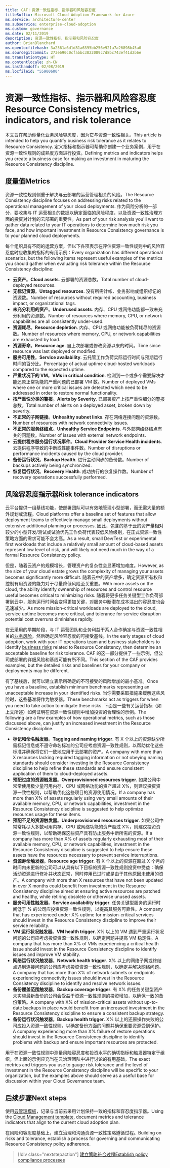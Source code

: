 ```yaml
---
title: CAF：资源一致性指标、指示器和风险容忍度
titleSuffix: Microsoft Cloud Adoption Framework for Azure
ms.service: architecture-center
ms.subservice: enterprise-cloud-adoption
ms.custom: governance
ms.date: 02/11/2019
description: 资源一致性指标、指示器和风险容忍度
author: BrianBlanchard
ms.openlocfilehash: 3a2561a6d1d81a6395bb256e921a7a26898b45a0
ms.sourcegitcommit: 273e690c0cfabbc3822089c7d8bc743ef41d2b6e
ms.translationtype: HT
ms.contentlocale: zh-CN
ms.lasthandoff: 02/08/2019
ms.locfileid: "55900600"
---
```

# <a name="resource-consistency-metrics-indicators-and-risk-tolerance"></a><span data-ttu-id="ddf3e-103">资源一致性指标、指示器和风险容忍度</span><span class="sxs-lookup"><span data-stu-id="ddf3e-103">Resource Consistency metrics, indicators, and risk tolerance</span></span>

<span data-ttu-id="ddf3e-104">本文旨在帮助你量化业务风险容忍度，因为它与资源一致性相关。</span><span class="sxs-lookup"><span data-stu-id="ddf3e-104">This article is intended to help you quantify business risk tolerance as it relates to Resource Consistency.</span></span> <span data-ttu-id="ddf3e-105">定义指标和指示器可帮助你创建一个业务案例，用于在资源一致性规则的成熟度方面进行投资。</span><span class="sxs-lookup"><span data-stu-id="ddf3e-105">Defining metrics and indicators helps you create a business case for making an investment in maturing the Resource Consistency discipline.</span></span>

## <a name="metrics"></a><span data-ttu-id="ddf3e-106">度量值</span><span class="sxs-lookup"><span data-stu-id="ddf3e-106">Metrics</span></span>

<span data-ttu-id="ddf3e-107">资源一致性规则侧重于解决与云部署的运营管理相关的风险。</span><span class="sxs-lookup"><span data-stu-id="ddf3e-107">The Resource Consistency discipline focuses on addressing risks related to the operational management of your cloud deployments.</span></span> <span data-ttu-id="ddf3e-108">作为风险分析的一部分，要收集与 IT 运营相关的数据以确定面临的风险程度，以及资源一致性治理方面的投资对计划的云部署的重要性。</span><span class="sxs-lookup"><span data-stu-id="ddf3e-108">As part of your risk analysis you'll want to gather data related to your IT operations to determine how much risk you face, and how important investment in Resource Consistency governance is to your planned cloud deployments.</span></span>

<span data-ttu-id="ddf3e-109">每个组织具有不同的运营方案，但以下各项表示在评估资源一致性规则中的风险容忍度时应收集的指标的有用示例：</span><span class="sxs-lookup"><span data-stu-id="ddf3e-109">Every organization has different operational scenarios, but the following items represent useful examples of the metrics you should gather when evaluating risk tolerance within the Resource Consistency discipline:</span></span>

- <span data-ttu-id="ddf3e-110">**云资产**。</span><span class="sxs-lookup"><span data-stu-id="ddf3e-110">**Cloud assets**.</span></span> <span data-ttu-id="ddf3e-111">云部署的资源总数。</span><span class="sxs-lookup"><span data-stu-id="ddf3e-111">Total number of cloud-deployed resources.</span></span>
- <span data-ttu-id="ddf3e-112">**无标记资源**。</span><span class="sxs-lookup"><span data-stu-id="ddf3e-112">**Untagged resources**.</span></span> <span data-ttu-id="ddf3e-113">没有所需计帐、业务影响或组织标记的资源数。</span><span class="sxs-lookup"><span data-stu-id="ddf3e-113">Number of resources without required accounting, business impact, or organizational tags.</span></span>
- <span data-ttu-id="ddf3e-114">**未充分利用的资产**。</span><span class="sxs-lookup"><span data-stu-id="ddf3e-114">**Underused assets**.</span></span> <span data-ttu-id="ddf3e-115">内存、CPU 或网络功能都一致未充分利用的资源数。</span><span class="sxs-lookup"><span data-stu-id="ddf3e-115">Number of resources where memory, CPU, or network capabilities are all consistently under-used.</span></span>
- <span data-ttu-id="ddf3e-116">**资源耗尽**。</span><span class="sxs-lookup"><span data-stu-id="ddf3e-116">**Resource depletion**.</span></span> <span data-ttu-id="ddf3e-117">内存、CPU 或网络功能被负荷耗尽的资源数。</span><span class="sxs-lookup"><span data-stu-id="ddf3e-117">Number of resources where memory, CPU, or network capabilities are exhausted by load.</span></span>
- <span data-ttu-id="ddf3e-118">**资源寿命**。</span><span class="sxs-lookup"><span data-stu-id="ddf3e-118">**Resource age**.</span></span> <span data-ttu-id="ddf3e-119">自上次部署或修改资源以来的时间。</span><span class="sxs-lookup"><span data-stu-id="ddf3e-119">Time since resource was last deployed or modified.</span></span>
- <span data-ttu-id="ddf3e-120">**服务可用性**。</span><span class="sxs-lookup"><span data-stu-id="ddf3e-120">**Service availability**.</span></span> <span data-ttu-id="ddf3e-121">云托管工作负荷实际运行时间与预期运行时间的百分比。</span><span class="sxs-lookup"><span data-stu-id="ddf3e-121">Percentage of actual uptime cloud-hosted workloads compared to the expected uptime.</span></span>
- <span data-ttu-id="ddf3e-122">**严重状况下的 VM**。</span><span class="sxs-lookup"><span data-stu-id="ddf3e-122">**VMs in critical condition**.</span></span> <span data-ttu-id="ddf3e-123">检测到一个或多个需要解决才能还原正常功能的严重问题的已部署 VM 数。</span><span class="sxs-lookup"><span data-stu-id="ddf3e-123">Number of deployed VMs where one or more critical issues are detected which need to be addressed in order to restore normal functionality.</span></span>
- <span data-ttu-id="ddf3e-124">**按严重性分类的警报**。</span><span class="sxs-lookup"><span data-stu-id="ddf3e-124">**Alerts by Severity**.</span></span> <span data-ttu-id="ddf3e-125">已部署资产上按严重性细分的警报总数。</span><span class="sxs-lookup"><span data-stu-id="ddf3e-125">Total number of alerts on a deployed asset, broken down by severity.</span></span>
- <span data-ttu-id="ddf3e-126">**不正常的子网链接**。</span><span class="sxs-lookup"><span data-stu-id="ddf3e-126">**Unhealthy subnet links**.</span></span> <span data-ttu-id="ddf3e-127">存在网络连接问题的资源数。</span><span class="sxs-lookup"><span data-stu-id="ddf3e-127">Number of resources with network connectivity issues.</span></span>
- <span data-ttu-id="ddf3e-128">**不正常的服务终结点**。</span><span class="sxs-lookup"><span data-stu-id="ddf3e-128">**Unhealthy Service Endpoints**.</span></span> <span data-ttu-id="ddf3e-129">与外部网络终结点有关的问题数。</span><span class="sxs-lookup"><span data-stu-id="ddf3e-129">Number of issues with external network endpoints.</span></span>
- <span data-ttu-id="ddf3e-130">**云提供程序服务运行状况事件**。</span><span class="sxs-lookup"><span data-stu-id="ddf3e-130">**Cloud Provider Service Health incidents**.</span></span> <span data-ttu-id="ddf3e-131">云提供程序导致的中断或性能事件数。</span><span class="sxs-lookup"><span data-stu-id="ddf3e-131">Number of disruptions or performance incidents caused by the cloud provider.</span></span>
- <span data-ttu-id="ddf3e-132">**备份运行状况**。</span><span class="sxs-lookup"><span data-stu-id="ddf3e-132">**Backup Health**.</span></span> <span data-ttu-id="ddf3e-133">进行主动同步的备份数。</span><span class="sxs-lookup"><span data-stu-id="ddf3e-133">Number of backups actively being synchronized.</span></span>
- <span data-ttu-id="ddf3e-134">**恢复运行状况**。</span><span class="sxs-lookup"><span data-stu-id="ddf3e-134">**Recovery Health**.</span></span> <span data-ttu-id="ddf3e-135">成功执行的恢复操作数。</span><span class="sxs-lookup"><span data-stu-id="ddf3e-135">Number of recovery operations successfully performed.</span></span>

## <a name="risk-tolerance-indicators"></a><span data-ttu-id="ddf3e-136">风险容忍度指示器</span><span class="sxs-lookup"><span data-stu-id="ddf3e-136">Risk tolerance indicators</span></span>

<span data-ttu-id="ddf3e-137">云平台提供一组基线功能，使部署团队可以有效地管理小型部署，而无需大量的额外规划或流程。</span><span class="sxs-lookup"><span data-stu-id="ddf3e-137">Cloud platforms offer a baseline set of features that allow deployment teams to effectively manage small deployments without extensive additional planning or processes.</span></span> <span data-ttu-id="ddf3e-138">因此，包含的基于云的资产量相对较少的小型开发/测试或试验优先工作负荷代表较低风险级别，在正式资源一致性策略方面的需求可能不会太高。</span><span class="sxs-lookup"><span data-stu-id="ddf3e-138">As a result, small Dev/Test or experimental first workloads that include a relatively small amount of cloud-based assets represent low level of risk, and will likely not need much in the way of a formal Resource Consistency policy.</span></span>

<span data-ttu-id="ddf3e-139">但是，随着云资产的规模增长，管理资产的复杂性会显著增加难度。</span><span class="sxs-lookup"><span data-stu-id="ddf3e-139">However, as the size of your cloud estate grows the complexity of managing your assets becomes significantly more difficult.</span></span> <span data-ttu-id="ddf3e-140">随着云中的资产增多，确定资源所有权和控制有用资源的能力对于尽量降低风险至关重要。</span><span class="sxs-lookup"><span data-stu-id="ddf3e-140">With more assets on the cloud, the ability identify ownership of resources and control resource useful becomes critical to minimizing risks.</span></span> <span data-ttu-id="ddf3e-141">随着将更多任务关键型工作负荷部署到云中，服务运行时间会变得更加关键，对服务中断潜在成本溢出的容忍度也会迅速减少。</span><span class="sxs-lookup"><span data-stu-id="ddf3e-141">As more mission-critical workloads are deployed to the cloud, service uptime becomes more critical, and tolerance for service disruption potential cost overruns diminishes rapidly.</span></span>

<span data-ttu-id="ddf3e-142">在云采用的早期阶段，与 IT 运营团队和业务利益干系人合作确定与资源一致性相关的[业务风险](business-risks.md)，然后确定风险容忍度的可接受基线。</span><span class="sxs-lookup"><span data-stu-id="ddf3e-142">In the early stages of cloud adoption, work with your IT operations team and business stakeholders to identify [business risks](business-risks.md) related to Resource Consistency, then determine an acceptable baseline for risk tolerance.</span></span> <span data-ttu-id="ddf3e-143">CAF 的这一部分提供了一些示例，但公司或部署的详细风险和基线可能有所不同。</span><span class="sxs-lookup"><span data-stu-id="ddf3e-143">This section of the CAF provides examples, but the detailed risks and baselines for your company or deployments may be different.</span></span>

<span data-ttu-id="ddf3e-144">有了基线后，就可以建立表示所确定的不可接受的风险增加的最小基准。</span><span class="sxs-lookup"><span data-stu-id="ddf3e-144">Once you have a baseline, establish minimum benchmarks representing an unacceptable increase in your identified risks.</span></span> <span data-ttu-id="ddf3e-145">当你需要采取措施来缓解这些风险时，这些基准将作为触发器。</span><span class="sxs-lookup"><span data-stu-id="ddf3e-145">These benchmarks act as triggers for when you need to take action to mitigate these risks.</span></span> <span data-ttu-id="ddf3e-146">下面是一些有关运营指标（如上文所述）如何证明在资源一致性规则中增加投资的合理性的示例。</span><span class="sxs-lookup"><span data-stu-id="ddf3e-146">The following are a few examples of how operational metrics, such as those discussed above, can justify an increased investment in the Resource Consistency discipline.</span></span>

- <span data-ttu-id="ddf3e-147">**标记和命名触发器**。</span><span class="sxs-lookup"><span data-stu-id="ddf3e-147">**Tagging and naming trigger**.</span></span> <span data-ttu-id="ddf3e-148">有 X 个以上的资源缺少所需标记信息或不遵守命名标准的公司应考虑资源一致性规则，以帮助优化这些标准并确保将它们一致地应用于云部署的资产。</span><span class="sxs-lookup"><span data-stu-id="ddf3e-148">A company with more than X resources lacking required tagging information or not obeying naming standards should consider investing in the Resource Consistency discipline to help refine these standards and ensure consistent application of them to cloud-deployed assets.</span></span>
- <span data-ttu-id="ddf3e-149">**预配过度的资源触发器**。</span><span class="sxs-lookup"><span data-stu-id="ddf3e-149">**Overprovisioned resources trigger**.</span></span> <span data-ttu-id="ddf3e-150">如果公司中常常使用极少量可用内存、CPU 或网络功能的资产超过 X%，则建议投资资源一致性规则，以帮助优化这些项目的资源使用情况。</span><span class="sxs-lookup"><span data-stu-id="ddf3e-150">If a company has more than X% of assets regularly using very small amounts of their available memory, CPU, or network capabilities, investment in the Resource Consistency discipline is suggested to help optimize resources usage for these items.</span></span>
- <span data-ttu-id="ddf3e-151">**预配不足的资源触发器**。</span><span class="sxs-lookup"><span data-stu-id="ddf3e-151">**Underprovisioned resources trigger**.</span></span> <span data-ttu-id="ddf3e-152">如果公司中常常耗尽大多数可用内存、CPU 或网络功能的资产超过 X%，则建议投资资源一致性规则，以帮助确保这些资产具有防止服务中断所需的资源。</span><span class="sxs-lookup"><span data-stu-id="ddf3e-152">If a company has more than X% of assets regularly exhausting most of their available memory, CPU, or network capabilities, investment in the Resource Consistency discipline is suggested to help ensure these assets have the resources necessary to prevent service interruptions.</span></span>
- <span data-ttu-id="ddf3e-153">**资源寿命触发器**。</span><span class="sxs-lookup"><span data-stu-id="ddf3e-153">**Resource age trigger**.</span></span> <span data-ttu-id="ddf3e-154">有 X 个以上的资源在超过 X 个月的时间内未更新的公司可以从具有以下目标的资源一致性规则投资中受益：确保活动资源进行修补并状态正常，同时停用已过时或是由于其他原因未使用的资产。</span><span class="sxs-lookup"><span data-stu-id="ddf3e-154">A company with more than X resources that have not been updated in over X months could benefit from investment in the Resource Consistency discipline aimed at ensuring active resources are patched and healthy, while retiring obsolete or otherwise unused assets.</span></span>  
- <span data-ttu-id="ddf3e-155">**服务可用性触发器**。</span><span class="sxs-lookup"><span data-stu-id="ddf3e-155">**Service availability trigger**.</span></span> <span data-ttu-id="ddf3e-156">任务关键型服务的运行时间低于 % 的公司应投资资源一致性规则，以提高其服务可靠性。</span><span class="sxs-lookup"><span data-stu-id="ddf3e-156">A company that has experienced under X% uptime for mission-critical services should invest in the Resource Consistency discipline to improve their service reliability.</span></span>
- <span data-ttu-id="ddf3e-157">**VM 运行状况触发器**。</span><span class="sxs-lookup"><span data-stu-id="ddf3e-157">**VM health trigger**.</span></span> <span data-ttu-id="ddf3e-158">X% 以上的 VM 遇到严重运行状况问题的公司应考虑投资资源一致性规则，以确定问题并提高 VM 稳定性。</span><span class="sxs-lookup"><span data-stu-id="ddf3e-158">A company that has more than X% of VMs experiencing a critical health issue should invest in the Resource Consistency discipline to identify issues and improve VM stability.</span></span>
- <span data-ttu-id="ddf3e-159">**网络运行状况触发器**。</span><span class="sxs-lookup"><span data-stu-id="ddf3e-159">**Network health trigger**.</span></span> <span data-ttu-id="ddf3e-160">X% 以上的网络子网或终结点遇到连接问题的公司应考虑投资资源一致性规则，以确定并解决网络问题。</span><span class="sxs-lookup"><span data-stu-id="ddf3e-160">A company that has more than X% of network subnets or endpoints experiencing connectivity issues should invest in the Resource Consistency discipline to identify and resolve network issues.</span></span>
- <span data-ttu-id="ddf3e-161">**备份覆盖范围触发器**。</span><span class="sxs-lookup"><span data-stu-id="ddf3e-161">**Backup coverage trigger**.</span></span> <span data-ttu-id="ddf3e-162">有 X% 的任务关键型资产未实施最新备份的公司会受益于资源一致性规则的投资增加，以确保一致的备份策略。</span><span class="sxs-lookup"><span data-stu-id="ddf3e-162">A company with X% of mission-critical assets without up-to-date backups in place would benefit from an increased investment in the Resource Consistency discipline to ensure a consistent backup strategy.</span></span>
- <span data-ttu-id="ddf3e-163">**备份运行状况触发器**。</span><span class="sxs-lookup"><span data-stu-id="ddf3e-163">**Backup health trigger**.</span></span> <span data-ttu-id="ddf3e-164">X% 以上的还原操作失败的公司应投入资源一致性规则，以确定备份方面的问题并确保重要资源受到保护。</span><span class="sxs-lookup"><span data-stu-id="ddf3e-164">A company experiencing more than X% failure of restore operations should invest in the Resource Consistency discipline to identify problems with backup and ensure important resources are protected.</span></span>

<span data-ttu-id="ddf3e-165">用于在资源一致性规则中测量风险容忍度和投资水平的确切指标和触发器特定于组织，但上面的示例应充当在云治理团队中进行讨论的有用基础。</span><span class="sxs-lookup"><span data-stu-id="ddf3e-165">The exact metrics and triggers you use to gauge risk tolerance and the level of investment in the Resource Consistency discipline will be specific to your organization, but the examples above should serve as a useful base for discussion within your Cloud Governance team.</span></span>  

## <a name="next-steps"></a><span data-ttu-id="ddf3e-166">后续步骤</span><span class="sxs-lookup"><span data-stu-id="ddf3e-166">Next steps</span></span>

<span data-ttu-id="ddf3e-167">使用[云管理模板](./template.md)，记录与当前云采用计划保持一致的指标和容忍度指示器。</span><span class="sxs-lookup"><span data-stu-id="ddf3e-167">Using the [Cloud Management template](./template.md), document metrics and tolerance indicators that align to the current cloud adoption plan.</span></span>

<span data-ttu-id="ddf3e-168">在风险和容忍度基础上，建立治理和沟通资源一致性策略遵循过程。</span><span class="sxs-lookup"><span data-stu-id="ddf3e-168">Building on risks and tolerance, establish a process for governing and communicating Resource Consistency policy adherence.</span></span>

> [!div class="nextstepaction"]
> [<span data-ttu-id="ddf3e-169">建立策略符合过程</span><span class="sxs-lookup"><span data-stu-id="ddf3e-169">Establish policy compliance processes</span></span>](compliance-processes.md)
